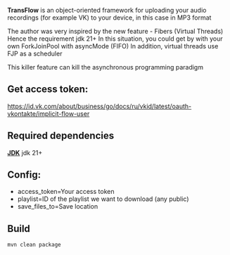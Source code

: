 **TransFlow** is an object-oriented framework for uploading your audio recordings
(for example VK) to your device, in this case in MP3 format

The author was very inspired by the new feature - Fibers (Virtual Threads)
Hence the requirement jdk 21+
In this situation, you could get by with your own ForkJoinPool with asyncMode (FIFO)
In addition, virtual threads use FJP as a scheduler

This killer feature can kill the asynchronous programming paradigm


## Get access token:
https://id.vk.com/about/business/go/docs/ru/vkid/latest/oauth-vkontakte/implicit-flow-user

## Required dependencies
[**JDK**](https://www.oracle.com/java/technologies/downloads/) jdk 21+

## Config:
- access_token=Your access token
- playlist=ID of the playlist we want to download (any public)
- save_files_to=Save location

## Build
`mvn clean package`